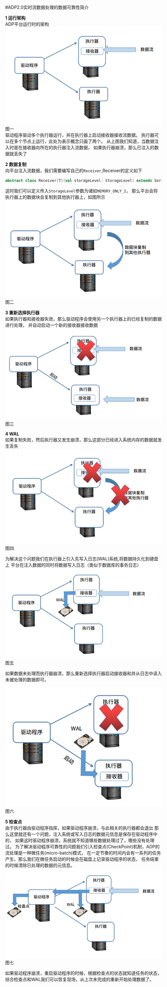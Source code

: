 #ADP2.0实时流数据处理的数据可靠性简介

**1 运行架构**  
ADP平台运行时的架构
![运行架构](runningArchitecture.png)  
图一    
驱动程序驱动多个执行器运行，并在执行器上启动接收器接收流数据。
执行器可以在多个节点上运行，此处为表示概念只画了两个。
从上图我们知道，当数据注入时是在接收器向所在的执行器注入流数据，
如果执行器崩溃，那么已注入的数据就丢失了

**2 数据复制**  
向平台注入流数据，我们需要编写自己的`Receiver`,Receiver的定义如下
```scala
abstract class Receiver[T](val storageLevel: StorageLevel) extends Serializable 
```
这时我们可以定义传入`StorageLevel`参数为诸如`MEMORY_ONLY_2`，
那么平台会将执行器上的数据块会复制到其他执行器上，如图所示
![数据复制](replicate.png)
图二  


**3 重新选择执行器**  
如果执行器和接收器失效，那么驱动程序会使用另一个执行器上的已经复制的数据进行处理，
并自动启动一个新的接收器接收数据
![执行器失败](executorFail.png)
图三  

**4 WAL**  
如果复制失败，然后执行器又发生崩溃，那么这部分已经进入系统内存的数据就发生丢失  
![复制失败](replicateFail.png)
图四  


为解决这个问题我们在执行器上引入先写入日志(WAL)系统,将数据持久化到硬盘上
平台在注入数据的同时将数据写入日志（类似于数据库的事务日志）
![WAL](wal.png)
图五  


如果数据未处理而执行器崩溃，那么重新选择执行器启动接收器和并从日志中读入未被处理的数据即可。

![walRead](walRead.png)
图六  



**5 检查点**  
由于执行器由驱动程序指挥，如果驱动程序崩溃，与此相关的执行器都会退出
那么这里就还有一个问题，注入系统或写入日志的数据元信息是保存在驱动程序中的，
如果这时驱动程序崩溃，系统就不知道哪些数据处理过了，哪些没有处理过。
为了解决驱动程序可靠性的问题我们引入检查点(CheckPoint)机制，ADP的流处理是一种微任务(micro-batch)模式，
在一定节奏的时间内会有一系列的任务产生，那么我们在微任务启动的时候会在磁盘上记录驱动程序的状态，
任务结束的时候清除已处理的数据的元信息。
![checkpoint](checkpoint.png)
图七  



如果驱动程序崩溃，重启驱动程序的时候，根据检查点的状态就知道任务的状态，
综合检查点和WAL我们可以恢复现场，从上次未完成的重新开始处理数据了。